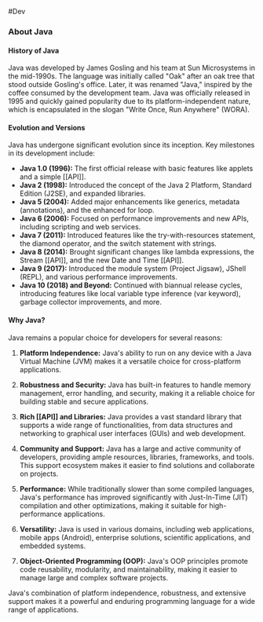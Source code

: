 #Dev 
### About Java
#### History of Java
Java was developed by James Gosling and his team at Sun Microsystems in the mid-1990s. The language was initially called "Oak" after an oak tree that stood outside Gosling's office. Later, it was renamed "Java," inspired by the coffee consumed by the development team. Java was officially released in 1995 and quickly gained popularity due to its platform-independent nature, which is encapsulated in the slogan "Write Once, Run Anywhere" (WORA).

#### Evolution and Versions
Java has undergone significant evolution since its inception. Key milestones in its development include:

- **Java 1.0 (1996):** The first official release with basic features like applets and a simple [[API]].
- **Java 2 (1998):** Introduced the concept of the Java 2 Platform, Standard Edition (J2SE), and expanded libraries.
- **Java 5 (2004):** Added major enhancements like generics, metadata (annotations), and the enhanced for loop.
- **Java 6 (2006):** Focused on performance improvements and new APIs, including scripting and web services.
- **Java 7 (2011):** Introduced features like the try-with-resources statement, the diamond operator, and the switch statement with strings.
- **Java 8 (2014):** Brought significant changes like lambda expressions, the Stream [[API]], and the new Date and Time [[API]].
- **Java 9 (2017):** Introduced the module system (Project Jigsaw), JShell (REPL), and various performance improvements.
- **Java 10 (2018) and Beyond:** Continued with biannual release cycles, introducing features like local variable type inference (var keyword), garbage collector improvements, and more.

#### Why Java?
Java remains a popular choice for developers for several reasons:

1. **Platform Independence:** Java's ability to run on any device with a Java Virtual Machine (JVM) makes it a versatile choice for cross-platform applications.

2. **Robustness and Security:** Java has built-in features to handle memory management, error handling, and security, making it a reliable choice for building stable and secure applications.

3. **Rich [[API]] and Libraries:** Java provides a vast standard library that supports a wide range of functionalities, from data structures and networking to graphical user interfaces (GUIs) and web development.

4. **Community and Support:** Java has a large and active community of developers, providing ample resources, libraries, frameworks, and tools. This support ecosystem makes it easier to find solutions and collaborate on projects.

5. **Performance:** While traditionally slower than some compiled languages, Java's performance has improved significantly with Just-In-Time (JIT) compilation and other optimizations, making it suitable for high-performance applications.

6. **Versatility:** Java is used in various domains, including web applications, mobile apps (Android), enterprise solutions, scientific applications, and embedded systems.

7. **Object-Oriented Programming (OOP):** Java's OOP principles promote code reusability, modularity, and maintainability, making it easier to manage large and complex software projects.

Java's combination of platform independence, robustness, and extensive support makes it a powerful and enduring programming language for a wide range of applications.